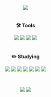 <div align=center>
  <img src="https://capsule-render.vercel.app/api?type=soft&color=gradient&height=150&section=header&text=YoonA's%20Github&fontSize=40" />
  <br><br>
  
  <h3>🛠 Tools</h3> 
  <img src="https://img.shields.io/badge/ECLIPSE%20IDE-FE7A16?style=flat&logo=eclipseide&logoColor=white"/>
  <img src="https://img.shields.io/badge/SPRING%20BOOT-6DB33F?style=flat&logo=springboot&logoColor=white"/>
  <img src="https://img.shields.io/badge/INTELLIJ%20IDEA-000000?style=flat&logo=intellijidea&logoColor=white"/>
  <img src="https://img.shields.io/badge/VISUAL%20STUDIO%20CODE-007ACC?style=flat&logo=visualstudiocode&logoColor=white"/>
  <br><br>
  
  <h3>✏️ Studying</h3>
  <img src="https://img.shields.io/badge/-JAVA-007396?style=flat&logo=Java&logoColor=white"/>
  <img src="https://img.shields.io/badge/SPRING-6DB33F?style=flat&logo=spring&logoColor=white"/>
  <img src="https://img.shields.io/badge/C-00599C?style=flat&logo=c&logoColor=white"/>
  <img src="https://img.shields.io/badge/JAVASCRIPT-F7DF1E?style=flat&logo=javascript&logoColor=white"/>
  <img src="https://img.shields.io/badge/MYSQL-4479A1?style=flat&logo=mysql&logoColor=white"/>
  <img src="https://img.shields.io/badge/HTML5-E34F26?style=flat&logo=html5&logoColor=white"/>
  <img src="https://img.shields.io/badge/CSS3-1572B6?style=flat&logo=css3&logoColor=white"/>
  <br><br><br>

  <img src="https://github-readme-stats.vercel.app/api/top-langs/?username=yoonaori&layout=compact">  <img src="https://github-readme-stats.vercel.app/api?username=yoonaori&show_icons=true">
</div>
